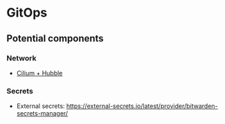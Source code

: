 # GitOps



## Potential components

### Network

- [Cilium + Hubble](https://github.com/networkpolicy/tutorial?tab=readme-ov-file)

### Secrets

- External secrets: https://external-secrets.io/latest/provider/bitwarden-secrets-manager/
